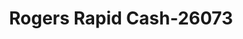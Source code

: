 ---
f_zip-code: 39074
f_state-code: MS
title: Rogers Rapid Cash-26073
f_phone: 601-469-3990
f_city-only: Forest
f_address: 121 Walker Street Forest
f_location-unique-id: '26073'
slug: rogers-rapid-cash-26073
updated-on: '2024-05-30T13:46:58.046Z'
created-on: '2024-05-30T13:36:59.803Z'
published-on: '2024-05-30T13:54:32.469Z'
f_city-state: cms/city/forest-ms.md
f_company: cms/company/rogers-rapid-cash.md
f_state: cms/state/mississippi.md
layout: '[payday-loan].html'
tags: payday-loan
---